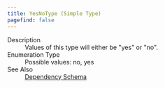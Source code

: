 ```yaml
---
title: YesNoType (Simple Type)
pagefind: false
---
```

<dl>
  <dt>Description</dt>
  <dd>                 Values of this type will either be "yes" or "no".             </dd>
  <dt>Enumeration Type</dt>
  <dd>Possible values: no, yes</dd>
  <dt>See Also</dt>
  <dd>
    <a href="../">Dependency Schema</a>
  </dd>
</dl>
